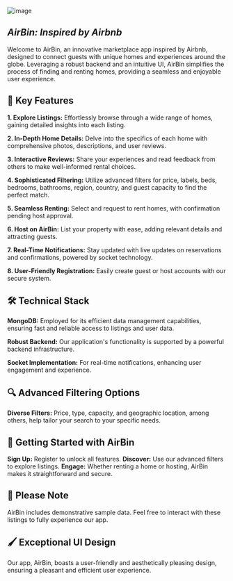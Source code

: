 ![image](https://github.com/NoyLeibo/Airbmb/assets/150171476/20c4dbd3-d831-49f7-9b85-bd17b17e9c03)


## **_AirBin: Inspired by Airbnb_**
Welcome to AirBin, an innovative marketplace app inspired by Airbnb, designed to connect guests with unique homes and experiences around the globe. Leveraging a robust backend and an intuitive UI, AirBin simplifies the process of finding and renting homes, providing a seamless and enjoyable user experience.
 
## **🌟 Key Features**
 **1.  Explore Listings:** Effortlessly browse through a wide range of homes, gaining detailed insights into each listing.

 **2. In-Depth Home Details:** Delve into the specifics of each home with comprehensive photos, descriptions, and user reviews.

 **3. Interactive Reviews:** Share your experiences and read feedback from others to make well-informed rental choices.

**4. Sophisticated Filtering:** Utilize advanced filters for price, labels, beds, bedrooms, bathrooms, region, country, and guest capacity to find the perfect match.

**5. Seamless Renting:** Select and request to rent homes, with confirmation pending host approval.

**6. Host on AirBin:** List your property with ease, adding relevant details and attracting guests.

**7. Real-Time Notifications:** Stay updated with live updates on reservations and confirmations, powered by socket technology.

**8. User-Friendly Registration:** Easily create guest or host accounts with our secure system.

## **🛠️ Technical Stack**
**MongoDB:** Employed for its efficient data management capabilities, ensuring fast and reliable access to listings and user data.

**Robust Backend:** Our application's functionality is supported by a powerful backend infrastructure.

**Socket Implementation:** For real-time notifications, enhancing user engagement and experience.

## **🔍 Advanced Filtering Options**
**Diverse Filters:** Price, type, capacity, and geographic location, among others, help tailor your search to your specific needs.

## **🚀 Getting Started with AirBin**
**Sign Up:** Register to unlock all features.
**Discover:** Use our advanced filters to explore listings.
**Engage:** Whether renting a home or hosting, AirBin makes it straightforward and secure.

## **📝 Please Note**
AirBin includes demonstrative sample data. Feel free to interact with these listings to fully experience our app.

## **🖌️ Exceptional UI Design**
Our app, AirBin, boasts a user-friendly and aesthetically pleasing design, ensuring a pleasant and efficient user experience.

